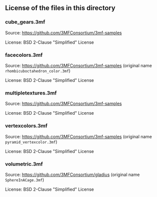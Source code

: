 ## License of the files in this directory

### cube_gears.3mf 

Source: https://github.com/3MFConsortium/3mf-samples

License: BSD 2-Clause "Simplified" License

### facecolors.3mf 

Source: https://github.com/3MFConsortium/3mf-samples (original name `rhombicuboctahedron_color.3mf`)

License: BSD 2-Clause "Simplified" License

### multipletextures.3mf 

Source: https://github.com/3MFConsortium/3mf-samples

License: BSD 2-Clause "Simplified" License

### vertexcolors.3mf 

Source: https://github.com/3MFConsortium/3mf-samples (original name `pyramid_vertexcolor.3mf`)

License: BSD 2-Clause "Simplified" License

### volumetric.3mf 

Source: https://github.com/3MFConsortium/gladius (original name `SphereInACage.3mf`)

License: BSD 2-Clause "Simplified" License
